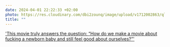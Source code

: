 ```yaml
---
date: 2024-04-01 22:22:33 +02:00
photo: https://res.cloudinary.com/dbi2zounq/image/upload/v1712002863/qly68g5jwxvqkkpcv17d.jpg
title: ""
---
```

['This movie truly answers the question: “How do we make a movie about fucking a newborn baby and still feel good about ourselves?”'](https://www.reddit.com/r/criterion/s/p0Sni2zOzM)
